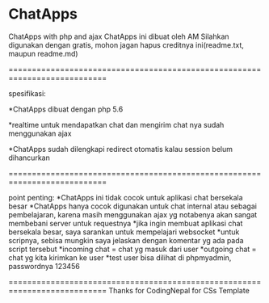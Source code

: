 # ChatApps
ChatApps with php and ajax
ChatApps ini dibuat oleh AM
Silahkan digunakan dengan gratis, mohon jagan hapus creditnya ini(readme.txt, maupun readme.md)

===========================================================================

spesifikasi:

*ChatApps dibuat dengan php 5.6

*realtime untuk mendapatkan chat dan mengirim chat nya sudah menggunakan ajax

*ChatApps sudah dilengkapi redirect otomatis kalau session belum dihancurkan

===========================================================================

point penting:
*ChatApps ini tidak cocok untuk aplikasi chat bersekala besar 
*ChatApps hanya cocok digunakan untuk chat internal atau sebagai pembelajaran, karena masih menggunakan ajax yg notabenya akan sangat membebani server untuk requestnya
*jika ingin membuat aplikasi chat bersekala besar, saya sarankan untuk mempelajari websocket 
*untuk scripnya, sebisa mungkin saya jelaskan dengan komentar yg ada pada script tersebut
*incoming chat = chat yg masuk dari user
*outgoing chat = chat yg kita kirimkan ke user
*test user bisa dilihat di phpmyadmin, passwordnya 123456

===========================================================================
Thanks for CodingNepal for CSs Template
